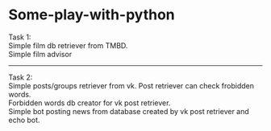 # Some-play-with-python
Task 1:<br/>
  Simple film db retriever from TMBD.<br/>
  Simple film advisor<br/><hr/>
Task 2:<br/>
  Simple posts/groups retriever from vk. Post retriever can check frobidden words.<br/>
  Forbidden words db creator for vk post retriever.<br/>
  Simple bot posting news from database created by vk post retriever and echo bot.<br/>

